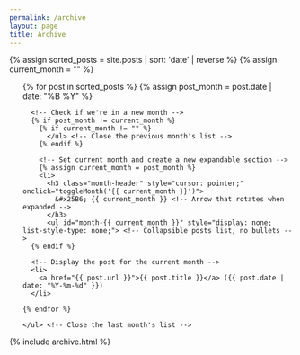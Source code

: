 ```yaml
---
permalink: /archive
layout: page
title: Archive
---
```


<div class="post">

  {% assign sorted_posts = site.posts | sort: 'date' | reverse %}
  {% assign current_month = "" %}

  <ul style="list-style-type: none;"> <!-- Remove bullets for the months -->
    {% for post in sorted_posts %}
      {% assign post_month = post.date | date: "%B %Y" %}
      
      <!-- Check if we're in a new month -->
      {% if post_month != current_month %}
        {% if current_month != "" %}
          </ul> <!-- Close the previous month's list -->
        {% endif %}
        
        <!-- Set current month and create a new expandable section -->
        {% assign current_month = post_month %}
        <li>
          <h3 class="month-header" style="cursor: pointer;" onclick="toggleMonth('{{ current_month }}')">
            &#x25B6; {{ current_month }} <!-- Arrow that rotates when expanded -->
          </h3>
          <ul id="month-{{ current_month }}" style="display: none; list-style-type: none;"> <!-- Collapsible posts list, no bullets -->
      {% endif %}
      
      <!-- Display the post for the current month -->
      <li>
        <a href="{{ post.url }}">{{ post.title }}</a> ({{ post.date | date: "%Y-%m-%d" }})
      </li>
      
    {% endfor %}
    
    </ul> <!-- Close the last month's list -->
  </ul> <!-- Close the outer <ul> -->
</div>

<!-- Add some JavaScript to handle the collapsing/expanding functionality -->
<script>
  function toggleMonth(month) {
    var list = document.getElementById('month-' + month);
    var header = document.querySelector('h3.month-header[onclick="toggleMonth(\'' + month + '\')"]');
    
    if (list.style.display === "none") {
      list.style.display = "block";
      header.innerHTML = "&#x25BC; " + month; // Change to downward arrow
    } else {
      list.style.display = "none";
      header.innerHTML = "&#x25B6; " + month; // Change to right arrow
    }
  }
</script>

<!-- Include the tag archive -->
{% include archive.html %}
